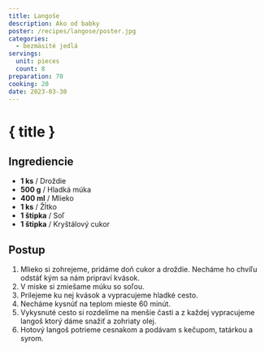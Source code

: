 ```yaml
---
title: Langoše
description: Ako od babky
poster: /recipes/langose/poster.jpg
categories:
  - bezmäsité jedlá
servings:
  unit: pieces
  count: 8
preparation: 70
cooking: 20
date: 2023-03-30
---
```


# { title }

## Ingrediencie

- **1 ks** / Droždie
- **500 g** / Hladká múka
- **400 ml** / Mlieko
- **1 ks** / Žĺtko
- **1 štipka** / Soľ
- **1 štipka** / Kryštálový cukor

## Postup

1. Mlieko si zohrejeme, pridáme doň cukor a droždie. Necháme ho chvíľu odstáť kým sa nám pripraví kvások.
2. V miske si zmiešame múku so soľou.
3. Prilejeme ku nej kvások a vypracujeme hladké cesto.
4. Necháme kysnúť na teplom mieste 60 minút.
5. Vykysnuté cesto si rozdelíme na menšie časti a z každej vypracujeme langoš ktorý dáme snažiť a zohriaty olej.
6. Hotový langoš potrieme cesnakom a podávam s kečupom, tatárkou a syrom.
